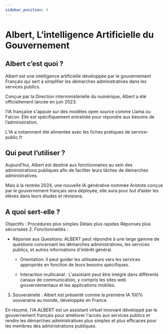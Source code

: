 ```yaml
---
sidebar_position: 4
---
```


# Albert, L’intelligence Artificielle du Gouvernement

## Albert c’est quoi ?

Albert est une intelligence artificielle développée par le gouvernement Français qui sert à simplifier les démarches administratives dans les services publics.

Conçue par la Direction interministérielle du numérique, Albert a été officiellement lancée en juin 2023.

l’IA française s'appuie sur des modèles open source comme Llama ou Falcon. Elle est spécifiquement entraînée pour répondre aux besoins de l’administration.

L’IA a notamment été alimentée avec les fiches pratiques de service-public.fr

## Qui peut l’utiliser ?

Aujourd’hui, Albert est destiné aux fonctionnaires au sein des administrations publiques afin de faciliter leurs tâches de démarches administratives.

Mais à la rentrée 2024, une nouvelle IA générative nommée Aristote conçue par le gouvernement français sera déployée, elle aura pour but d’aider les élèves dans leurs études et révisions.

## A quoi sert-elle ?

Objectifs :
Procédures plus simples
Délais plus rapides
Réponses plus sécurisées 2. Fonctionnalités :

- Réponse aux Questions: ALBERT peut répondre à une large gamme de questions concernant les démarches administratives, les services publics, et autres informations d'intérêt général.

  - Orientation: Il peut guider les utilisateurs vers les services appropriés en fonction de leurs besoins spécifiques.

  - Interaction multicanal : L'assistant peut être intégré dans différents canaux de communication, y compris les sites web gouvernementaux et les applications mobiles.

3. Souveraineté : Albert est présenté comme la première IA 100% souveraine au monde, développée en France.

En résumé, l'IA ALBERT est un assistant virtuel innovant développé par le gouvernement français pour améliorer l'accès aux services publics et rendre les démarches administratives plus simples et plus efficaces pour les membres des administrations publiques.
